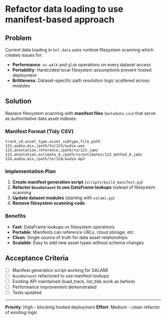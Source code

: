# Refactor data loading to use manifest-based approach

## Problem

Current data loading in `bnl.data` uses runtime filesystem scanning which creates issues for:

- **Performance**: `os.walk` and `glob` operations on every dataset access
- **Portability**: Hardcoded local filesystem assumptions prevent hosted deployment
- **Brittleness**: Dataset-specific path resolution logic scattered across modules

## Solution

Replace filesystem scanning with **manifest files** (`metadata.csv`) that serve as authoritative data asset indexes.

### Manifest Format (Tidy CSV)
```csv
track_id,asset_type,asset_subtype,file_path
123,audio,mix,/path/to/123/audio.wav
123,annotation,reference,/path/to/123.jams
123,annotation,estimate_A,/path/to/estimates/123_method_A.jams
124,audio,mix,/path/to/124/audio.mp3
```

### Implementation Plan

1. **Create manifest generation script** (`scripts/build_manifest.py`)
2. **Refactor `BaseDataset` to use DataFrame lookups** instead of filesystem scanning
3. **Update dataset modules** (starting with `salami.py`)
4. **Remove filesystem scanning code**

### Benefits

- **Fast**: DataFrame lookups vs filesystem operations
- **Portable**: Manifests can reference URLs, cloud storage, etc.
- **Clean**: Single source of truth for data asset relationships
- **Scalable**: Easy to add new asset types without schema changes

## Acceptance Criteria

- [ ] Manifest generation script working for SALAMI
- [ ] `BaseDataset` refactored to use manifest lookups
- [ ] Existing API maintained (load_track, list_tids work as before)
- [ ] Performance improvement demonstrated
- [ ] Tests updated

---
**Priority**: High - blocking hosted deployment
**Effort**: Medium - clean refactor of existing logic 